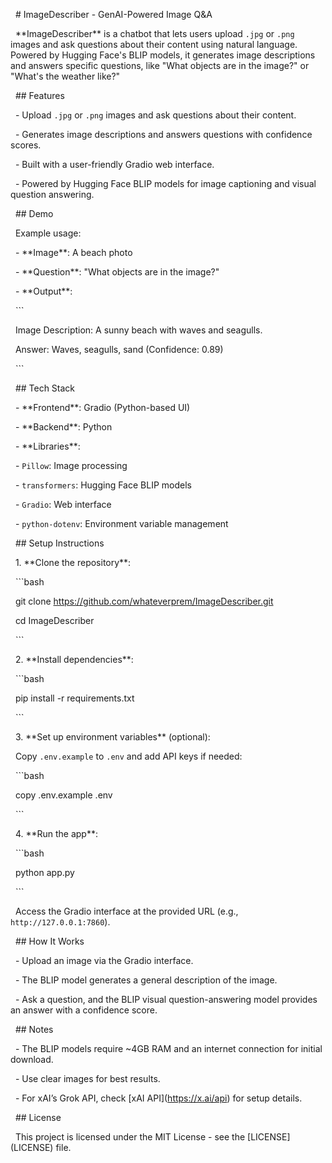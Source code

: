 &nbsp;    # ImageDescriber - GenAI-Powered Image Q\&A



&nbsp;    \*\*ImageDescriber\*\* is a chatbot that lets users upload `.jpg` or `.png` images and ask questions about their content using natural language. Powered by Hugging Face's BLIP models, it generates image descriptions and answers specific questions, like "What objects are in the image?" or "What's the weather like?"



&nbsp;    ## Features

&nbsp;    - Upload `.jpg` or `.png` images and ask questions about their content.

&nbsp;    - Generates image descriptions and answers questions with confidence scores.

&nbsp;    - Built with a user-friendly Gradio web interface.

&nbsp;    - Powered by Hugging Face BLIP models for image captioning and visual question answering.



&nbsp;    ## Demo

&nbsp;    Example usage:

&nbsp;    - \*\*Image\*\*: A beach photo

&nbsp;    - \*\*Question\*\*: "What objects are in the image?"

&nbsp;    - \*\*Output\*\*:

&nbsp;      ```

&nbsp;      Image Description: A sunny beach with waves and seagulls.

&nbsp;      Answer: Waves, seagulls, sand (Confidence: 0.89)

&nbsp;      ```



&nbsp;    ## Tech Stack

&nbsp;    - \*\*Frontend\*\*: Gradio (Python-based UI)

&nbsp;    - \*\*Backend\*\*: Python

&nbsp;    - \*\*Libraries\*\*:

&nbsp;      - `Pillow`: Image processing

&nbsp;      - `transformers`: Hugging Face BLIP models

&nbsp;      - `Gradio`: Web interface

&nbsp;      - `python-dotenv`: Environment variable management



&nbsp;    ## Setup Instructions

&nbsp;    1. \*\*Clone the repository\*\*:

&nbsp;       ```bash

&nbsp;       git clone https://github.com/whateverprem/ImageDescriber.git

&nbsp;       cd ImageDescriber

&nbsp;       ```



&nbsp;    2. \*\*Install dependencies\*\*:

&nbsp;       ```bash

&nbsp;       pip install -r requirements.txt

&nbsp;       ```



&nbsp;    3. \*\*Set up environment variables\*\* (optional):

&nbsp;       Copy `.env.example` to `.env` and add API keys if needed:

&nbsp;       ```bash

&nbsp;       copy .env.example .env

&nbsp;       ```



&nbsp;    4. \*\*Run the app\*\*:

&nbsp;       ```bash

&nbsp;       python app.py

&nbsp;       ```

&nbsp;       Access the Gradio interface at the provided URL (e.g., `http://127.0.0.1:7860`).



&nbsp;    ## How It Works

&nbsp;    - Upload an image via the Gradio interface.

&nbsp;    - The BLIP model generates a general description of the image.

&nbsp;    - Ask a question, and the BLIP visual question-answering model provides an answer with a confidence score.



&nbsp;    ## Notes

&nbsp;    - The BLIP models require ~4GB RAM and an internet connection for initial download.

&nbsp;    - Use clear images for best results.

&nbsp;    - For xAI’s Grok API, check \[xAI API](https://x.ai/api) for setup details.



&nbsp;    ## License

&nbsp;    This project is licensed under the MIT License - see the \[LICENSE](LICENSE) file.

